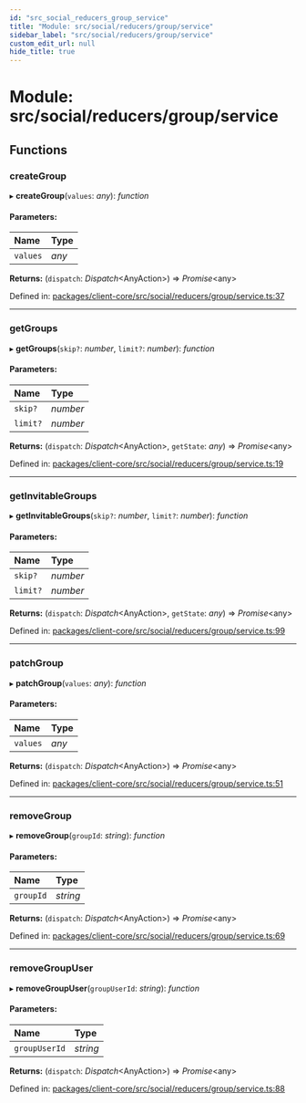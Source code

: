 ```yaml
---
id: "src_social_reducers_group_service"
title: "Module: src/social/reducers/group/service"
sidebar_label: "src/social/reducers/group/service"
custom_edit_url: null
hide_title: true
---
```


# Module: src/social/reducers/group/service

## Functions

### createGroup

▸ **createGroup**(`values`: *any*): *function*

#### Parameters:

Name | Type |
:------ | :------ |
`values` | *any* |

**Returns:** (`dispatch`: *Dispatch*<AnyAction\>) => *Promise*<any\>

Defined in: [packages/client-core/src/social/reducers/group/service.ts:37](https://github.com/xr3ngine/xr3ngine/blob/77d12cea0/packages/client-core/src/social/reducers/group/service.ts#L37)

___

### getGroups

▸ **getGroups**(`skip?`: *number*, `limit?`: *number*): *function*

#### Parameters:

Name | Type |
:------ | :------ |
`skip?` | *number* |
`limit?` | *number* |

**Returns:** (`dispatch`: *Dispatch*<AnyAction\>, `getState`: *any*) => *Promise*<any\>

Defined in: [packages/client-core/src/social/reducers/group/service.ts:19](https://github.com/xr3ngine/xr3ngine/blob/77d12cea0/packages/client-core/src/social/reducers/group/service.ts#L19)

___

### getInvitableGroups

▸ **getInvitableGroups**(`skip?`: *number*, `limit?`: *number*): *function*

#### Parameters:

Name | Type |
:------ | :------ |
`skip?` | *number* |
`limit?` | *number* |

**Returns:** (`dispatch`: *Dispatch*<AnyAction\>, `getState`: *any*) => *Promise*<any\>

Defined in: [packages/client-core/src/social/reducers/group/service.ts:99](https://github.com/xr3ngine/xr3ngine/blob/77d12cea0/packages/client-core/src/social/reducers/group/service.ts#L99)

___

### patchGroup

▸ **patchGroup**(`values`: *any*): *function*

#### Parameters:

Name | Type |
:------ | :------ |
`values` | *any* |

**Returns:** (`dispatch`: *Dispatch*<AnyAction\>) => *Promise*<any\>

Defined in: [packages/client-core/src/social/reducers/group/service.ts:51](https://github.com/xr3ngine/xr3ngine/blob/77d12cea0/packages/client-core/src/social/reducers/group/service.ts#L51)

___

### removeGroup

▸ **removeGroup**(`groupId`: *string*): *function*

#### Parameters:

Name | Type |
:------ | :------ |
`groupId` | *string* |

**Returns:** (`dispatch`: *Dispatch*<AnyAction\>) => *Promise*<any\>

Defined in: [packages/client-core/src/social/reducers/group/service.ts:69](https://github.com/xr3ngine/xr3ngine/blob/77d12cea0/packages/client-core/src/social/reducers/group/service.ts#L69)

___

### removeGroupUser

▸ **removeGroupUser**(`groupUserId`: *string*): *function*

#### Parameters:

Name | Type |
:------ | :------ |
`groupUserId` | *string* |

**Returns:** (`dispatch`: *Dispatch*<AnyAction\>) => *Promise*<any\>

Defined in: [packages/client-core/src/social/reducers/group/service.ts:88](https://github.com/xr3ngine/xr3ngine/blob/77d12cea0/packages/client-core/src/social/reducers/group/service.ts#L88)
